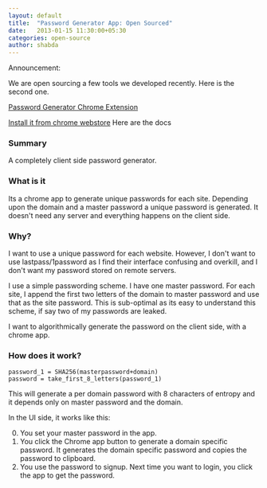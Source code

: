 ```yaml
---
layout: default
title:  "Password Generator App: Open Sourced"
date:   2013-01-15 11:30:00+05:30
categories: open-source
author: shabda
---
```

Announcement:

We are open sourcing a few tools we developed recently. Here is the second one.

[Password Generator Chrome Extension](https://github.com/agiliq/forgot-me-password)

[Install it from chrome webstore](https://chrome.google.com/webstore/detail/password-generator/nnjgaeekiplalipomfgacalgehhcckbp)
Here are the docs

### Summary

A completely client side password generator.

### What is it

Its a chrome app to generate unique passwords for each site. Depending upon the domain and a master password a unique password is generated. It doesn't need any server and everything happens on the client side.

### Why?

I want to use a unique password for each website. However, I don't want to use lastpass/1password as I find their interface confusing and overkill, and I don't want my password stored on remote servers.

I use a simple passwording scheme. I have one master password. For each site, I append the first two letters of the domain to master password and use that as the site password. This is sub-optimal as its easy to understand this scheme, if say two of my passwords are leaked.

I want to algorithmically generate the password on the client side, with a chrome app.

### How does it work?

    password_1 = SHA256(masterpassword+domain)
    password = take_first_8_letters(password_1)

This will generate a per domain password with 8 characters of entropy and it depends only on master password and the domain.

In the UI side, it works like this:

0. You set your master password in the app.
1. You click the Chrome app button to generate a domain specific password. It generates the domain specific password and copies the password to clipboard.
2. You use the password to signup. Next time you want to login, you click the app to get the password.


